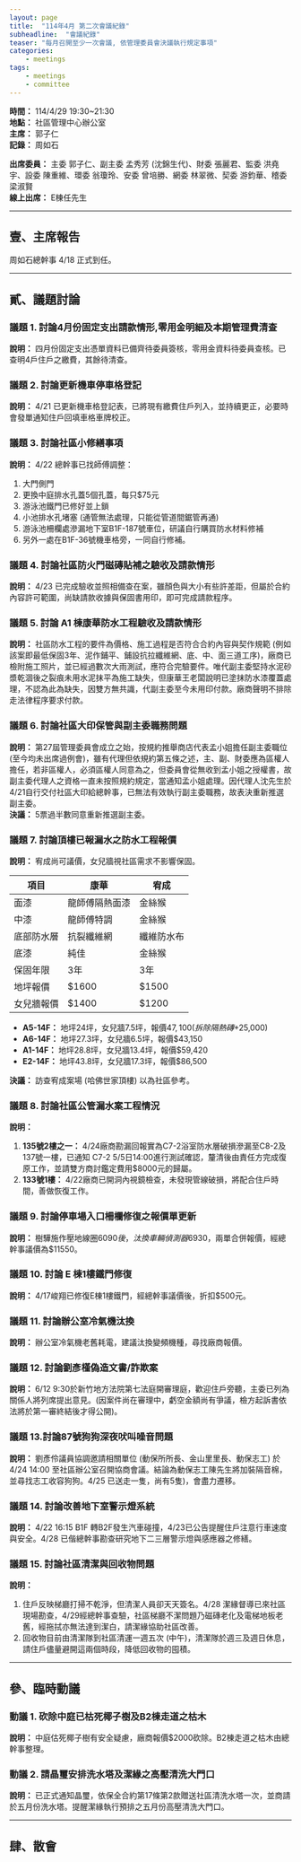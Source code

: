```yaml
---
layout: page
title:  "114年4月 第二次會議紀錄"
subheadline:  "會議紀錄"
teaser: "每月召開至少一次會議, 依管理委員會決議執行規定事項"
categories:
    - meetings
tags:
    - meetings
    - committee
---
```

**時間：** 114/4/29 19:30~21:30<br>
**地點：** 社區管理中心辦公室<br>
**主席：** 郭子仁<br>
**記錄：** 周如石<br>

**出席委員：** 主委 郭子仁、副主委 孟秀芳 (沈錦生代)、財委 張麗君、監委 洪堯宇、設委 陳重維、環委 翁瓊玲、安委 曾培勝、網委 林翠微、契委 游鈞華、稽委 梁淑賢<br>
**線上出席：** E棟任先生<br>

---
## 壹、主席報告

周如石總幹事 4/18 正式到任。

---
## 貳、議題討論

### 議題 1. 討論4月份固定支出請款情形,零用金明細及本期管理費清查
**說明：** 四月份固定支出憑單資料已備齊待委員簽核，零用金資料待委員查核。已查明4戶住戶之繳費，其餘待清查。<br>

### 議題 2. 討論更新機車停車格登記
**說明：** 4/21 已更新機車格登記表，已將現有繳費住戶列入，並持續更正，必要時會發單通知住戶回填車格車牌校正。<br>

### 議題 3. 討論社區小修繕事項
**說明：** 4/22 總幹事已找師傅調整：<br>
1. 大門側門
2. 更換中庭排水孔蓋5個孔蓋，每只$75元
3. 游泳池鐵門已修好並上鎖
4. 小池排水孔堵塞 (通管無法處理，只能從管道間鋸管再通)
5. 游泳池柵欄處滲漏地下室B1F-187號車位，研議自行購買防水材料修補
6. 另外一處在B1F-36號機車格旁，一同自行修補。

### 議題 4. 討論社區防火門磁磚貼補之驗收及請款情形
**說明：** 4/23 已完成驗收並照相備查在案，雖顏色與大小有些許差距，但屬於合約內容許可範圍，尚缺請款收據與保固書用印，即可完成請款程序。

### 議題 5. 討論 A1 棟康華防水工程驗收及請款情形
**說明：** 社區防水工程的要件為價格、施工過程是否符合合約內容與契作規範 (例如該案即最低保固3年、泥作鋪平、鋪設抗拉纖維網、底、中、面三道工序)，廠商已檢附施工照片，並已經過數次大雨測試，應符合完驗要件。唯代副主委堅持水泥砂漿乾涸後之裂痕未用水泥抹平為施工缺失，但康華王老闆說明已塗抹防水漆覆蓋處理，不認為此為缺失，因雙方無共識，代副主委至今未用印付款。廠商聲明不排除走法律程序要求付款。

### 議題 6. 討論社區大印保管與副主委職務問題
**說明：** 第27屆管理委員會成立之始，按規約推舉商店代表孟小姐擔任副主委職位 (至今均未出席過例會)，雖有代理但依規約第五條之述，主、副、財委應為區權人擔任，若非區權人，必須區權人同意為之，但委員會從無收到孟小姐之授權書，故副主委代理人之資格一直未按照規約規定，當通知孟小姐處理。因代理人沈先生於4/21自行交付社區大印給總幹事，已無法有效執行副主委職務，故表決重新推選副主委。<br>
**決議：** 5票過半數同意重新推選副主委。<br>

### 議題 7. 討論頂樓已報漏水之防水工程報價
**說明：** 宥成尚可議價，女兒牆視社區需求不影響保固。<br>

| 項目         | 康華             | 宥成         |
|--------------|------------------|--------------|
| 面漆         | 龍師傅隔熱面漆 | 金絲猴       |
| 中漆         | 龍師傅特調     | 金絲猴       |
| 底部防水層   | 抗裂纖維網     | 纖維防水布   |
| 底漆         | 純佳             | 金絲猴       |
| 保固年限     | 3年              | 3年          |
| 地坪報價     | $1600            | $1500        |
| 女兒牆報價   | $1400            | $1200        |

*   **A5-14F：** 地坪24坪，女兒牆7.5坪，報價$47,100 (拆除隔熱磚+$25,000)
*   **A6-14F：** 地坪27.3坪，女兒牆6.5坪，報價$43,150
*   **A1-14F：** 地坪28.8坪，女兒牆13.4坪，報價$59,420
*   **E2-14F：** 地坪43.8坪，女兒牆17.3坪，報價$86,500

**決議：** 訪查宥成案場 (哈佛世家頂樓) 以為社區參考。<br>

### 議題 8. 討論社區公管漏水案工程情況
**說明：**<br>
1.  **135號2樓之一：** 4/24廠商勘漏回報實為C7-2浴室防水層破損滲漏至C8-2及137號一樓，已通知 C7-2 5/5日14:00進行測試確認，釐清後由責任方完成復原工作，並請雙方商討鑑定費用$8000元的歸屬。
2.  **133號1樓：** 4/22廠商已開洞內視鏡檢查，未發現管線破損，將配合住戶時間，善做恢復工作。

### 議題 9. 討論停車場入口柵欄修復之報價單更新
**說明：** 樹驊施作壓地線圈$6090後，汰換車輛偵測器$6930，兩單合併報價，經總幹事議價為$11550。<br>

### 議題 10. 討論 E 棟1樓鐵門修復
**說明：** 4/17峻翔已修復E棟1樓鐵門，經總幹事議價後，折扣$500元。<br>

### 議題 11. 討論辦公室冷氣機汰換
**說明：** 辦公室冷氣機老舊耗電，建議汰換變頻機種，尋找廠商報價。<br>

### 議題 12. 討論劉彥槿偽造文書/詐欺案
**說明：** 6/12 9:30於新竹地方法院第七法庭開審理庭，歡迎住戶旁聽，主委已列為關係人將列席提出意見。(因案件尚在審理中，虧空金額尚有爭議，檢方起訴書依法將於第一審終結後才得公開)。<br>

### 議題 13.討論87號狗狗深夜吠叫噪音問題
**說明：** 劉彥伶議員協調邀請相關單位 (動保所所長、金山里里長、動保志工) 於4/24 14:00 至社區辦公室召開協商會議。結論為動保志工陳先生將加裝隔音棉，並尋找志工收容狗狗。4/25 已送走一隻，尚有5隻)，會盡力遷移。<br>

### 議題 14. 討論改善地下室警示燈系統
**說明：** 4/22 16:15 B1F 轉B2F發生汽車碰撞，4/23已公告提醒住戶注意行車速度與安全。4/28 已偕總幹事勘查研究地下二三層警示燈與感應器之修繕。<br>

### 議題 15. 討論社區清潔與回收物問題
**說明：** <br>
1.  住戶反映梯廳打掃不乾淨，但清潔人員卻天天簽名。4/28 潔緣督導已來社區現場勘查，4/29經總幹事查驗，社區梯廳不潔問題乃磁磚老化及電梯地板老舊，經拖拭亦無法達到潔白，請潔緣協助社區改善。
2.  回收物目前由清潔隊到社區清運一週五次 (中午)，清潔隊於週三及週日休息，請住戶儘量避開這兩個時段，降低回收物的囤積。

---
## 參、臨時動議

### 動議 1. 砍除中庭已枯死椰子樹及B2棟走道之枯木
**說明：** 中庭估死椰子樹有安全疑慮，廠商報價$2000砍除。B2棟走道之枯木由總幹事整理。

### 動議 2. 請晶璽安排洗水塔及潔緣之高壓清洗大門口
**說明：** 已正式通知晶璽，依保全合約第17條第2款贈送社區清洗水塔一次，並商請於五月份洗水塔。提醒潔緣執行預排之五月份高壓清洗大門口。

---
## 肆、散會
